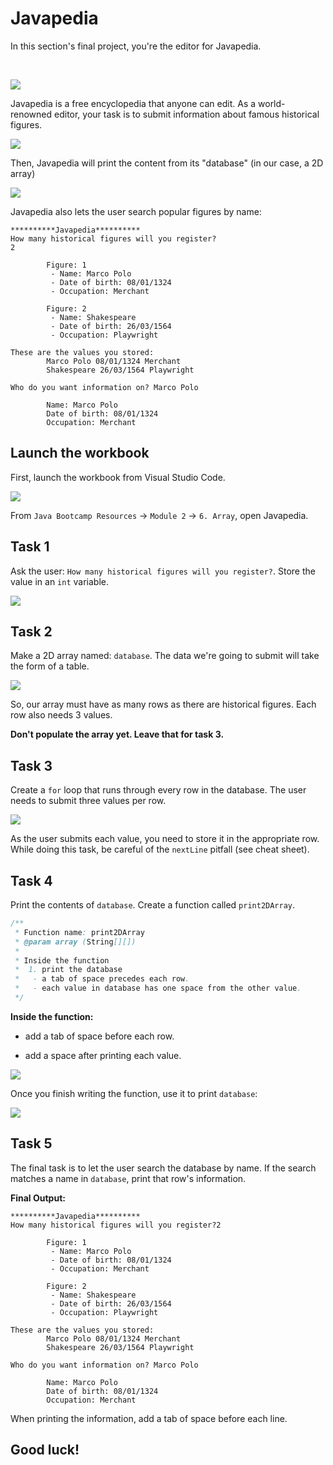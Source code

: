 # Javapedia

In this section's final project, you're the editor for Javapedia.

&nbsp;

![](https://firebasestorage.googleapis.com/v0/b/learnthepart-75aed.appspot.com/o/images%2F4b1de0c5-7d04-4b16-ac48-3222cfff5350?alt=media&token=63863247-ae4a-4fe8-9112-97cd2d63b143)


Javapedia is a free encyclopedia that anyone can edit. As a world-renowned editor, your task is to submit information about famous historical figures.

![](https://firebasestorage.googleapis.com/v0/b/learnthepart-75aed.appspot.com/o/images%2F1fc9d377-883c-4e5c-a99d-e853ab76b8e2?alt=media&token=128929e6-6ac2-4061-a6ad-90fb37f9e3cb)

Then, Javapedia will print the content from its "database" (in our case, a 2D array)

![](https://firebasestorage.googleapis.com/v0/b/learnthepart-75aed.appspot.com/o/images%2F0e97e0bd-0f30-4d83-aff8-cd423bdbba69?alt=media&token=226e096b-2cbc-4453-9c04-abaa453f3d9d)

Javapedia also lets the user search popular figures by name:

```
**﻿**﻿**﻿**﻿**Javapedia**﻿**﻿**﻿**﻿**
How many historical figures will you register?
2

        Figure: 1
         - Name: Marco Polo
         - Date of birth: 08﻿/﻿01﻿/﻿1324
         - Occupation: Merchant

        Figure: 2
         - Name: Shakespeare
         - Date of birth: 26﻿/﻿03﻿/﻿1564
         - Occupation: Playwright

These are the values you stored:
        Marco Polo 08﻿/﻿01﻿/﻿1324 Merchant
        Shakespeare 26﻿/﻿03﻿/﻿1564 Playwright

Wh﻿o ﻿do﻿ y﻿ou want infor﻿ma﻿ti﻿on﻿ on? Marco Polo

        Name: Marco Polo
        Date of birth: 08/01/1324
        Occupation: Merchant
```

Launch the workbook
-------------------

First, launch the workbook from Visual Studio Code.

![](https://firebasestorage.googleapis.com/v0/b/learnthepart-75aed.appspot.com/o/images%2Fdb7a838d-1115-4e12-be18-c544b1a123f7?alt=media&token=2b117380-707e-43b2-a57c-bfc3bc7f83fb)

From `Java Bootcamp Resources` -> `Module 2` -> `6. Array`, open Javapedia.

Task 1
------

Ask the user: `How many historical figures will you register?`. Store the value in an `int` variable.

![](https://firebasestorage.googleapis.com/v0/b/learnthepart-75aed.appspot.com/o/images%2F3525fda0-27af-4aa1-a85f-2520815448bf?alt=media&token=ff70843d-511b-4f3a-bcb8-1323cc9049e9)

Task 2
------

Make a 2D array named: `database`. The data we're going to submit will take the form of a table.

![](https://firebasestorage.googleapis.com/v0/b/learnthepart-75aed.appspot.com/o/images%2F5bf7e43b-7769-4db4-9daa-5b31ce5fd4ab?alt=media&token=23d33bde-b8ad-4ec2-b7f3-c6fed9a8a422)

So, our array must have as many rows as there are historical figures. Each row also needs 3 values.

**Don't populate the array yet. Leave that for task 3.**

Task 3
------

Create a `for` loop that runs through every row in the database. The user needs to submit three values per row.

![](https://firebasestorage.googleapis.com/v0/b/learnthepart-75aed.appspot.com/o/images%2F1aae31d9-3ad6-43f3-a580-a868ea12103d?alt=media&token=5adadfec-6e52-4282-adc7-4dabc248d5ec)

As the user submits each value, you need to store it in the appropriate row. While doing this task, be careful of the `nextLine` pitfall (see cheat sheet).

Task 4
------

Print the contents of `database`. Create a function called `print2DArray`.

```java
/**
 * Function name: print2DArray
 * @param array (String[][])
 *
 * Inside the function
 *  1. print the database
 *   - a tab of space precedes each row.
 *   - each value in database has one space from the other value.
 */
```

**Inside the function:**

-   add a tab of space before each row.

-   add a space after printing each value.

![](https://firebasestorage.googleapis.com/v0/b/learnthepart-75aed.appspot.com/o/images%2F4c7ed36a-613b-4fc0-a5c0-8c694c6c0b7f?alt=media&token=52a03554-df98-48d4-812a-207a59fe5284)

Once you finish writing the function, use it to print `database`:

![](https://firebasestorage.googleapis.com/v0/b/learnthepart-75aed.appspot.com/o/images%2F6a1efdc4-29d8-4c3b-ba5b-aeff5104766a?alt=media&token=9974b5c1-5011-40b1-964e-41b3aa7a5c90)

Task 5
------

The final task is to let the user search the database by name. If the search matches a name in `database`, print that row's information.

**Final Output:**

```
**﻿**﻿**﻿**﻿**Javapedia**﻿**﻿**﻿**﻿**
How many historical figures will you register?﻿2

        Figure: 1
         - Name: Marco Polo
         - Date of birth: 08﻿/﻿01﻿/﻿1324
         - Occupation: Merchant

        Figure: 2
         - Name: Shakespeare
         - Date of birth: 26﻿/﻿03﻿/﻿1564
         - Occupation: Playwright

These are the values you stored:
        Marco Polo 08﻿/﻿01﻿/﻿1324 Merchant
        Shakespeare 26﻿/﻿03﻿/﻿1564 Playwright

Wh﻿o ﻿do﻿ y﻿ou want infor﻿ma﻿ti﻿on﻿ on? Marco Polo

        Name: Marco Polo
       ﻿ Date of birth: 08/01/1324
        Occupation: Merchant
```

When printing the information, add a tab of space before each line.

Good luck!
----------
